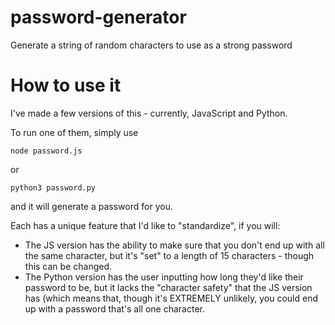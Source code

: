 # password-generator
Generate a string of random characters to use as a strong password

# How to use it
I've made a few versions of this - currently, JavaScript and Python.

To run one of them, simply use

`
node password.js
`

or

`
python3 password.py
`

and it will generate a password for you.

Each has a unique feature that I'd like to "standardize", if you will:

- The JS version has the ability to make sure that you don't end up with all the same character, but it's "set" to a length of 15 characters - though this can be changed.
- The Python version has the user inputting how long they'd like their password to be, but it lacks the "character safety" that the JS version has (which means that, though it's EXTREMELY unlikely, you could end up with a password that's all one character.
